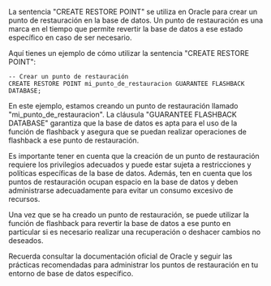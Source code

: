 La sentencia "CREATE RESTORE POINT" se utiliza en Oracle para crear un punto de restauración en la base de datos. Un punto de restauración es una marca en el tiempo que permite revertir la base de datos a ese estado específico en caso de ser necesario.

Aquí tienes un ejemplo de cómo utilizar la sentencia "CREATE RESTORE POINT":

```
-- Crear un punto de restauración
CREATE RESTORE POINT mi_punto_de_restauracion GUARANTEE FLASHBACK DATABASE;
```

En este ejemplo, estamos creando un punto de restauración llamado "mi_punto_de_restauracion". La cláusula "GUARANTEE FLASHBACK DATABASE" garantiza que la base de datos es apta para el uso de la función de flashback y asegura que se puedan realizar operaciones de flashback a ese punto de restauración.

Es importante tener en cuenta que la creación de un punto de restauración requiere los privilegios adecuados y puede estar sujeta a restricciones y políticas específicas de la base de datos. Además, ten en cuenta que los puntos de restauración ocupan espacio en la base de datos y deben administrarse adecuadamente para evitar un consumo excesivo de recursos.

Una vez que se ha creado un punto de restauración, se puede utilizar la función de flashback para revertir la base de datos a ese punto en particular si es necesario realizar una recuperación o deshacer cambios no deseados.

Recuerda consultar la documentación oficial de Oracle y seguir las prácticas recomendadas para administrar los puntos de restauración en tu entorno de base de datos específico.